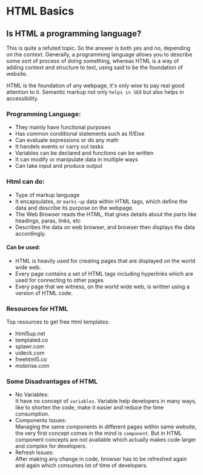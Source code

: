 # HTML Basics

## Is HTML a programming language?

This is quite a refuted topic. So the answer is both yes and no, depending on the context. Generally, a programming language allows you to describe some sort of process of doing something, whereas HTML is a way of adding context and structure to text, using said to be the foundation of website.

HTML is the foundation of any webpage, it's only wise to pay real good attention to it. Semantic markup not only `helps in SEO` but also helps in accessibility.

### Programming Language:

- They mainly have functional purposes
- Has common conditional statements such as If/Else
- Can evaluate expressions or do any math
- It handels events or carry out tasks
- Variables can be declared and functions can be written
- It can modify or manipulate data in  multiple ways
- Can take input and produce output 

### Html can do:

- Type of markup language
- It encapsulates, or `marks-up` data within HTML tags, which define the data and describe its purpose on the webpage.
- The Web Browser reads the HTML, that gives details about the parts like headings, paras, links, etc
- Describes the data on web browser, and browser then displays the data accordingly.

#### Can be used:

- HTML is heavily used for creating pages that are displayed on the world wide web.
- Every page contains a set of HTML tags including hyperlinks which are used for connecting to other pages
- Every page that we witness, on the world wide web, is written using a version of HTML code.

### Resources for HTML

Top resources to get free html templates:

- html5up.net
- templated.co
- splawr.com
- uideck.com
- freehtml5.co
- mobirise.com

### Some Disadvantages of HTML 

- No Variables:  
  It have no concept of `variables`. Variable help developers in many ways, like to shorten the code, make it easier and reduce the time consumption.
- Components Issues:  
  Managing the same components in different pages within same website, the very first concept comes in the mind is `component`. But in HTML component concepts are     not available which actually makes code larger and complex for developers.
- Refresh Issues:  
  After making any change in code, browser has to be refreshed again and again which consumes lot of time of developers.

